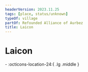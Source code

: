 ```yaml
---
headerVersion: 2023.11.25
tags: [place, status/unknown]
typeOf: village
partOf: Refounded Alliance of Aurbez
title: Laicon
---
```

# Laicon
<div class="grid cards ext-narrow-margin ext-one-column" markdown>
-    :octicons-location-24:{ .lg .middle }   
</div>


